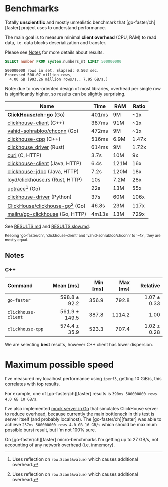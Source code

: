 # Benchmarks

Totally **unscientific** and mostly unrealistic benchmark that
[go-faster/ch][faster] project uses to understand performance.

The main goal is to measure minimal **client overhead** (CPU, RAM) to read data,
i.e. data blocks deserialization and transfer.

Please see [Notes](#Notes) for more details about results.

```sql
SELECT number FROM system.numbers_mt LIMIT 500000000
```
```
500000000 rows in set. Elapsed: 0.503 sec.
Processed 500.07 million rows,
  4.00 GB (993.26 million rows/s., 7.95 GB/s.)
```

Note: due to row-oriented design of most libraries, overhead per single row
is significantly higher, so results can be slightly surprising.


| Name                                       | Time  | RAM  | Ratio |
|--------------------------------------------|-------|------|-------|
| **[ClickHouse/ch-go][ch]** (Go)            | 401ms | 9M   | ~1x   |
| [clickhouse-client][client] (C++)          | 387ms | 91M  | ~1x   |
| [vahid-sohrabloo/chconn][vahid] (Go)       | 472ms | 9M   | ~1x   |
| [clickhouse-cpp][cpp] (C++)                | 516ms | 6.9M | 1.47x |
| [clickhouse_driver][rs] (Rust)             | 614ms | 9M   | 1.72x |
| [curl][curl] (C, HTTP)                     | 3.7s  | 10M  | 9x    |
| [clickhouse-client][java] (Java, HTTP)     | 6.4s  | 121M | 16x   |
| [clickhouse-jdbc][jdbc] (Java, HTTP)       | 7.2s  | 120M | 18x   |
| [loyd/clickhouse.rs][rs-http] (Rust, HTTP) | 10s   | 7.2M | 28x   |
| [uptrace][uptrace][^1] (Go)                | 22s   | 13M  | 55x   |
| [clickhouse-driver][py] (Python)           | 37s   | 60M  | 106x  |
| [ClickHouse/clickhouse-go][go][^1] (Go)    | 46.8s | 23M  | 117x  |
| [mailru/go-clickhouse][mail] (Go, HTTP)    | 4m13s | 13M  | 729x  |

[^1]: Uses reflection on `row.Scan(&value)` which causes additional overhead.

[client]:  https://clickhouse.com/docs/en/interfaces/cli/ "Native command-line client (Official)"
[ch]:      https://github.com/ClickHouse/ch-go "ClickHouse/ch-go"
[rs]:      https://github.com/datafuse-extras/clickhouse_driver "datafuse-extras/clickhouse_driver"
[rs-http]: https://github.com/loyd/clickhouse.rs "A typed client for ClickHouse (HTTP)"
[cpp]:     https://github.com/ClickHouse/clickhouse-cpp "C++ client library for ClickHouse (Official)"
[curl]:    https://github.com/curl/curl "A command-line tool for transferring data specified with URL syntax"
[vahid]:   https://github.com/vahid-sohrabloo/chconn "Low-level ClickHouse database driver for Golang"
[java]:    https://github.com/ClickHouse/clickhouse-jdbc/tree/develop/clickhouse-client "Java client for ClickHouse (Official)"
[jdbc]:    https://github.com/ClickHouse/clickhouse-jdbc/tree/develop/clickhouse-jdbc "JDBC driver for ClickHouse (Official)"
[py]:      https://github.com/mymarilyn/clickhouse-driver
[go]:      https://github.com/ClickHouse/clickhouse-go "Golang driver for ClickHouse (Official)"
[mail]:    https://github.com/mailru/go-clickhouse "Golang SQL database driver (HTTP, TSV format)"
[uptrace]: https://github.com/uptrace/go-clickhouse "ClickHouse client for Go 1.18+ (Uptrace)"

See [RESULTS.md](./RESULTS.md) and [RESULTS.slow.md](./RESULTS.slow.md).

<sub>
Keeping `go-faster/ch`, `clickhouse-client` and `vahid-sohrabloo/chconn` to `~1x`, they are mostly equal.
</sub>

## Notes

### C++

| Command                  |      Mean [ms] | Min [ms] | Max [ms] |    Relative |
|:-------------------------|---------------:|---------:|---------:|------------:|
| `go-faster`              |   598.8 ± 92.2 |    356.9 |    792.8 | 1.07 ± 0.33 |
| `clickhouse-client`      |  561.9 ± 149.5 |    387.8 |   1114.2 |        1.00 |
| `clickhouse-cpp`         |   574.4 ± 35.9 |    523.3 |    707.4 | 1.02 ± 0.28 |


We are selecting **best** results, however C++ client has lower dispersion.

# Maximum possible speed

I've measured my localhost performance using `iperf3`, getting 10 GiB/s,
this correlates with top results.

For example, one of [go-faster/ch][faster] results is `390ms 500000000 rows 4.0 GB 10 GB/s`.

I've also implemented [mock server in Go](https://github.com/ClickHouse/ch-go/blob/main/internal/cmd/ch-bench-server/main.go) that simulates ClickHouse server to reduce
overhead, because currently the main bottleneck in this test is server itself (and probably localhost).
The [go-faster/ch][faster]  was able
to achieve `257ms 500000000 rows 4.0 GB 16 GB/s` which should be maximum
possible burst result, but I'm not 100% sure.

On [go-faster/ch][faster] micro-benchmarks I'm getting up to 27 GB/s, not accounting of any
network overhead (i.e. inmemory).

